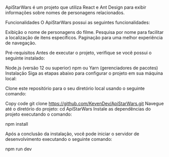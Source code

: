 ApiStarWars é um projeto que utiliza React e Ant Design para exibir informações sobre nomes de personagens relacionados.

Funcionalidades
O ApiStarWars possui as seguintes funcionalidades:

Exibição o nome de personagens do filme.
Pesquisa por nome para facilitar a localização de itens específicos.
Paginação para uma melhor experiência de navegação.

Pré-requisitos
Antes de executar o projeto, verifique se você possui o seguinte instalado:

Node.js (versão 12 ou superior)
npm ou Yarn (gerenciadores de pacotes)
Instalação
Siga as etapas abaixo para configurar o projeto em sua máquina local:

Clone este repositório para o seu diretório local usando o seguinte comando:

Copy code
git clone https://github.com/KevenDev/ApiStarWars.git
Navegue até o diretório do projeto:
cd ApiStarWars
Instale as dependências do projeto executando o comando:

npm install

Após a conclusão da instalação, você pode iniciar o servidor de desenvolvimento executando o seguinte comando:

npm run dev



